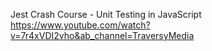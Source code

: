 Jest Crash Course - Unit Testing in JavaScript
https://www.youtube.com/watch?v=7r4xVDI2vho&ab_channel=TraversyMedia